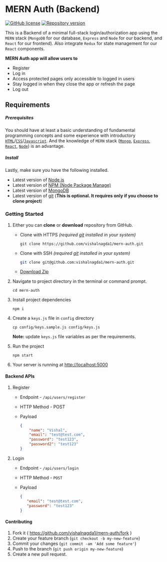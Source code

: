 # MERN Auth (Backend)

[![GitHub license](https://img.shields.io/github/license/vishalnagda1/mern-auth?style=plastic)](https://github.com/vishalnagda1/mern-auth/blob/master/LICENSE) [![Repository version](https://img.shields.io/badge/version-1.0.0-brightgreen?style=plastic)](https://github.com/vishalnagda1/mern-auth/releases/tag/v1.0.0)


This is a Backend of a minimal full-stack login/authorization app using the `MERN` stack (`MongoDB` for our database, `Express` and `Node` for our backend, and `React` for our frontend). Also integrate `Redux` for state management for our `React` components.

**MERN Auth app will allow users to**

- Register
- Log in
- Access protected pages only accessible to logged in users
- Stay logged in when they close the app or refresh the page
- Log out

## Requirements

##### **Prerequisites**

You should have at least a basic understanding of fundamental programming concepts and some experience with introductory [`HTML`](https://developer.mozilla.org/en-US/docs/Web/HTML)/[`CSS`](https://developer.mozilla.org/en-US/docs/Learn/CSS)/[`Javascript`](https://developer.mozilla.org/en-US/docs/Web/JavaScript). And the knowledge of `MERN` stack  ([`Mongo`](https://university.mongodb.com/), [`Express`](https://expressjs.com/), [`React`](https://reactjs.org/), [`Node`](https://nodejs.dev/)) is an advantage.

##### **Install**

Lastly, make sure you have the following installed.

- Latest version of [Node.js](https://nodejs.org/en/)
- Latest version of [NPM (Node Package Manage)](https://www.npmjs.com/get-npm)
- Latest version of [MongoDB](https://docs.mongodb.com/manual/administration/install-community/)
- Latest version of [git](https://git-scm.com/) (**This is optional. It requires only if you choose to clone project**)

### Getting Started

1. Either you can **clone** or **download** repository from GitHub.

   - Clone with HTTPS *(required [git](https://git-scm.com/) installed in your system)*

     ```shell
     git clone https://github.com/vishalnagda1/mern-auth.git
     ```

   - Clone with SSH *(required [git](https://git-scm.com/) installed in your system)*

     ```sh
     git clone git@github.com:vishalnagda1/mern-auth.git
     ```

   - [Download Zip](https://github.com/vishalnagda1/mern-auth/archive/master.zip)

2. Navigate to project directory in the terminal or command prompt.

   ```shell
   cd mern-auth
   ```

3. Install project dependencies

   ```shell
   npm i
   ```

4. Create a `keys.js` file in `config` directory

   ```shell
   cp config/keys.sample.js config/keys.js
   ```

   **Note:** update `keys.js` file variables as per the requirements.

5. Run the project

   ```shell
   npm start
   ```

6. Your server is running at [http://localhost:5000](http://localhost:5000)



#### Backend APIs

1. Register

   - Endpoint - `/api/users/register`

   - HTTP Method - POST

   - Payload

     ```json
     {
         "name": "Vishal",
         "email": "test@test.com",
         "password": "test123",
         "password2": "test123"
     }
     ```

2. Login

   - Endpoint - `/api/users/login`

   - HTTP Method - `POST`

   - Payload

     ```json
     {
     	"email": "test@test.com",
     	"password": "test123"
     }
     ```



#### Contributing

1. Fork it ( https://github.com/vishalnagda1/mern-auth/fork )
2. Create your feature branch (`git checkout -b my-new-feature`)
3. Commit your changes (`git commit -am 'Add some feature'`)
4. Push to the branch (`git push origin my-new-feature`)
5. Create a new pull request.
